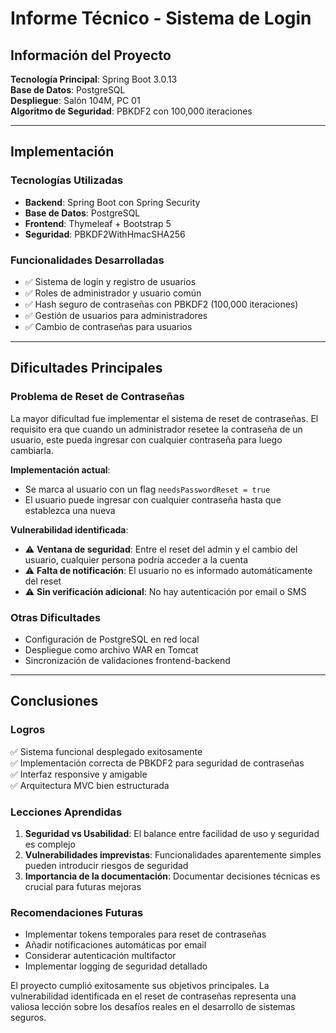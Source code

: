 # Informe Técnico - Sistema de Login

## Información del Proyecto

**Tecnología Principal**: Spring Boot 3.0.13  
**Base de Datos**: PostgreSQL  
**Despliegue**: Salón 104M, PC 01  
**Algoritmo de Seguridad**: PBKDF2 con 100,000 iteraciones

---

## Implementación

### Tecnologías Utilizadas
- **Backend**: Spring Boot con Spring Security
- **Base de Datos**: PostgreSQL
- **Frontend**: Thymeleaf + Bootstrap 5
- **Seguridad**: PBKDF2WithHmacSHA256

### Funcionalidades Desarrolladas
- ✅ Sistema de login y registro de usuarios
- ✅ Roles de administrador y usuario común
- ✅ Hash seguro de contraseñas con PBKDF2 (100,000 iteraciones)
- ✅ Gestión de usuarios para administradores
- ✅ Cambio de contraseñas para usuarios

---

## Dificultades Principales

### Problema de Reset de Contraseñas
La mayor dificultad fue implementar el sistema de reset de contraseñas. El requisito era que cuando un administrador resetee la contraseña de un usuario, este pueda ingresar con cualquier contraseña para luego cambiarla.

**Implementación actual**:
- Se marca al usuario con un flag `needsPasswordReset = true`
- El usuario puede ingresar con cualquier contraseña hasta que establezca una nueva

**Vulnerabilidad identificada**:
- ⚠️ **Ventana de seguridad**: Entre el reset del admin y el cambio del usuario, cualquier persona podría acceder a la cuenta
- ⚠️ **Falta de notificación**: El usuario no es informado automáticamente del reset
- ⚠️ **Sin verificación adicional**: No hay autenticación por email o SMS

### Otras Dificultades
- Configuración de PostgreSQL en red local
- Despliegue como archivo WAR en Tomcat
- Sincronización de validaciones frontend-backend

---

## Conclusiones

### Logros
✅ Sistema funcional desplegado exitosamente  
✅ Implementación correcta de PBKDF2 para seguridad de contraseñas  
✅ Interfaz responsive y amigable  
✅ Arquitectura MVC bien estructurada  

### Lecciones Aprendidas
1. **Seguridad vs Usabilidad**: El balance entre facilidad de uso y seguridad es complejo
2. **Vulnerabilidades imprevistas**: Funcionalidades aparentemente simples pueden introducir riesgos de seguridad
3. **Importancia de la documentación**: Documentar decisiones técnicas es crucial para futuras mejoras

### Recomendaciones Futuras
- Implementar tokens temporales para reset de contraseñas
- Añadir notificaciones automáticas por email
- Considerar autenticación multifactor
- Implementar logging de seguridad detallado


El proyecto cumplió exitosamente sus objetivos principales. La vulnerabilidad identificada en el reset de contraseñas representa una valiosa lección sobre los desafíos reales en el desarrollo de sistemas seguros. 